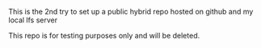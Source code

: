 This is the 2nd try to set up a public hybrid repo hosted on github and my local lfs server

This repo is for testing purposes only and will be deleted.

